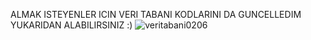 
ALMAK ISTEYENLER ICIN VERI TABANI KODLARINI DA GUNCELLEDIM YUKARIDAN ALABILIRSINIZ :)
![veritabani0206](https://user-images.githubusercontent.com/77916984/120456168-04efb700-c39e-11eb-9ef9-ecc4deccbe32.png)
